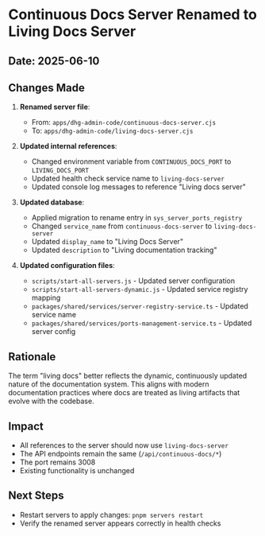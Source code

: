 # Continuous Docs Server Renamed to Living Docs Server

## Date: 2025-06-10

## Changes Made

1. **Renamed server file**:
   - From: `apps/dhg-admin-code/continuous-docs-server.cjs`
   - To: `apps/dhg-admin-code/living-docs-server.cjs`

2. **Updated internal references**:
   - Changed environment variable from `CONTINUOUS_DOCS_PORT` to `LIVING_DOCS_PORT`
   - Updated health check service name to `living-docs-server`
   - Updated console log messages to reference "Living docs server"

3. **Updated database**:
   - Applied migration to rename entry in `sys_server_ports_registry`
   - Changed `service_name` from `continuous-docs-server` to `living-docs-server`
   - Updated `display_name` to "Living Docs Server"
   - Updated `description` to "Living documentation tracking"

4. **Updated configuration files**:
   - `scripts/start-all-servers.js` - Updated server configuration
   - `scripts/start-all-servers-dynamic.js` - Updated service registry mapping
   - `packages/shared/services/server-registry-service.ts` - Updated service name
   - `packages/shared/services/ports-management-service.ts` - Updated server config

## Rationale

The term "living docs" better reflects the dynamic, continuously updated nature of the documentation system. This aligns with modern documentation practices where docs are treated as living artifacts that evolve with the codebase.

## Impact

- All references to the server should now use `living-docs-server`
- The API endpoints remain the same (`/api/continuous-docs/*`)
- The port remains 3008
- Existing functionality is unchanged

## Next Steps

- Restart servers to apply changes: `pnpm servers restart`
- Verify the renamed server appears correctly in health checks